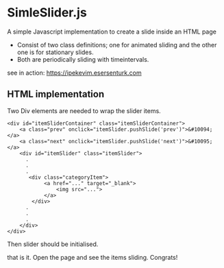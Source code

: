 # SimleSlider.js
A simple Javascript implementation to create a slide inside an HTML page

- Consist of two class definitions; one for animated sliding and the other one is for stationary slides. 
- Both are periodically sliding with timeintervals.

see in action: https://ipekevim.esersenturk.com

## HTML implementation

Two Div elements are needed to wrap the slider items. 

    <div id="itemSliderContainer" class="itemSliderContainer">
        <a class="prev" onclick="itemSlider.pushSlide('prev')">&#10094;</a>
        <a class="next" onclick="itemSlider.pushSlide('next')">&#10095;</a>
        <div id="itemSlider" class="itemSlider">
          .
          .
          .
           <div class="categoryItem">
                <a href="..." target="_blank">
                    <img src="...">
                </a> 
            </div>
          .
          .
          .
        </div>
    </div>
    
  Then slider should be initialised.
  
  <script src="slider.js"></script>
  <script>
    const itemSlider = new SlidingItemsBar(3, "itemSlider");
  </script>
    
  that is it. Open the page and see the items sliding. Congrats!
    
